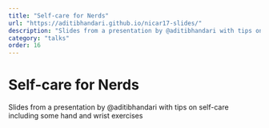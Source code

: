 ```yaml
---
title: "Self-care for Nerds"
url: "https://aditibhandari.github.io/nicar17-slides/"
description: "Slides from a presentation by @aditibhandari with tips on self-care including some hand and wrist exercises"
category: "talks"
order: 16
---
```


# Self-care for Nerds

Slides from a presentation by @aditibhandari with tips on self-care including some hand and wrist exercises
